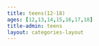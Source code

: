 ```yaml
---
title: teens(12-18)
ages: [12,13,14,15,16,17,18]
title-admin: teens
layout: categories-layout
---
```

